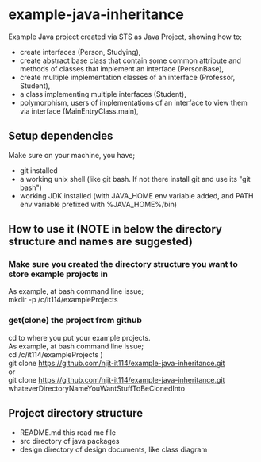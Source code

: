 # example-java-inheritance
Example Java project created via STS as Java Project, showing how to;
- create interfaces (Person, Studying), 
- create abstract base class that contain some common attribute and methods of classes that implement an interface (PersonBase),
- create multiple implementation classes of an interface (Professor, Student), 
- a class implementing multiple interfaces (Student), 
- polymorphism, users of implementations of an interface to view them via interface (MainEntryClass.main),

## Setup dependencies
Make sure on your machine, you have;
- git installed
- a working unix shell (like git bash. If not there install git and use its "git bash")
- working JDK installed (with JAVA_HOME env variable added, and PATH env variable prefixed with %JAVA_HOME%/bin)

## How to use it  (NOTE in below the directory structure and names are suggested)
### Make sure you created the directory structure you want to store example projects in
As example, at bash command line issue;<br>
mkdir -p /c/it114/exampleProjects

### get(clone) the project from github
cd to where you put your example projects.<br>
As example, at bash command line issue;<br>
cd /c/it114/exampleProjects ) <br>
git clone https://github.com/njit-it114/example-java-inheritance.git <br>
or<br>
git clone https://github.com/njit-it114/example-java-inheritance.git  whateverDirectoryNameYouWantStuffToBeClonedInto

## Project directory structure
- README.md this read me file
- src directory of java packages
- design directory of design documents, like class diagram
 